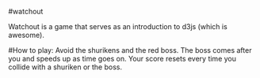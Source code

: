 #watchout

Watchout is a game that serves as an introduction to d3js (which is awesome).

#How to play:
Avoid the shurikens and the red boss. The boss comes after you and speeds up as time goes on. Your score resets every time you collide with a shuriken or the boss.
